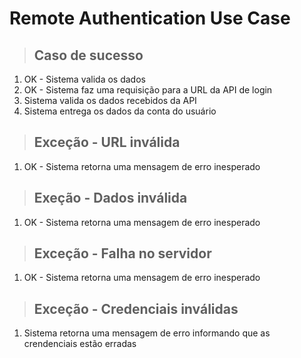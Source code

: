 # Remote  Authentication Use Case

> ## Caso de sucesso

1. OK - Sistema valida os dados
2. OK - Sistema faz uma requisição para a URL da API de login
3. Sistema valida os dados recebidos da API
4. Sistema entrega os dados da conta do usuário

> ## Exceção - URL inválida

1. OK - Sistema retorna uma mensagem de erro inesperado

> ## Exeção - Dados inválida

1. OK - Sistema retorna uma mensagem de erro inesperado

> ## Exceção - Falha no servidor

1. OK - Sistema retorna uma mensagem de erro inesperado

> ## Exceção - Credenciais inválidas

1. Sistema retorna uma mensagem de erro informando que as crendenciais estão erradas
